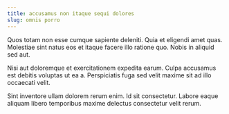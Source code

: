 ```yaml
---
title: accusamus non itaque sequi dolores
slug: omnis porro
---
```


Quos totam non esse cumque sapiente deleniti. Quia et eligendi amet quas. Molestiae sint natus eos et itaque facere illo ratione quo. Nobis in aliquid sed aut.

Nisi aut doloremque et exercitationem expedita earum. Culpa accusamus est debitis voluptas ut ea a. Perspiciatis fuga sed velit maxime sit ad illo occaecati velit.

Sint inventore ullam dolorem rerum enim. Id sit consectetur. Labore eaque aliquam libero temporibus maxime delectus consectetur velit rerum.
